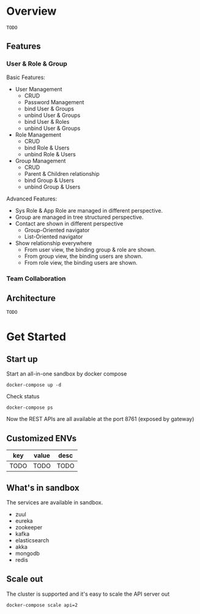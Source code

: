 # Overview

`TODO`

## Features


### User & Role & Group

Basic Features:

* User Management
    * CRUD
    * Password Management
    * bind User & Groups
    * unbind User & Groups
    * bind User & Roles
    * unbind User & Groups
* Role Management
    * CRUD
    * bind Role & Users
    * unbind Role & Users
* Group Management
    * CRUD
    * Parent & Children relationship
    * bind Group & Users
    * unbind Group & Users

Advanced Features:

* Sys Role & App Role are managed in different perspective.
* Group are managed in tree structured perspective.
* Contact are shown in different perspective
    * Group-Oriented navigator
    * List-Oriented navigator
* Show relationship everywhere
    * From user view, the binding group & role are shown.
    * From group view, the binding users are shown.
    * From role view, the binding users are shown.

### Team Collaboration



## Architecture

`TODO`

# Get Started

## Start up

Start an all-in-one sandbox by docker compose

```
docker-compose up -d
```

Check status

```
docker-compose ps
```

Now the REST APIs are all available at the port 8761 (exposed by gateway)

## Customized ENVs

key  | value | desc
---|---|---
TODO | TODO | TODO

## What's in sandbox

The services are available in sandbox.

* zuul
* eureka
* zookeeper
* kafka
* elasticsearch
* akka
* mongodb
* redis

## Scale out

The cluster is supported and it's easy to scale the API server out

```
docker-compose scale api=2
```